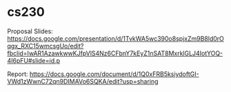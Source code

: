 # cs230

Proposal Slides: https://docs.google.com/presentation/d/1TvkWA5wc390o8spjxZm9B8ld0rOqgx_RXC15wmcsgUo/edit?fbclid=IwAR1AzawkwwKJfpVlS4Nz6CFbnY7kEyZ1nSAT8MxrklGLJ4IotYOQ-4I6pFU#slide=id.p

Report: https://docs.google.com/document/d/1Q0xFRB5ksiydoftGI-VWd1zWwnC72qn9DIMAVo6SQKA/edit?usp=sharing
